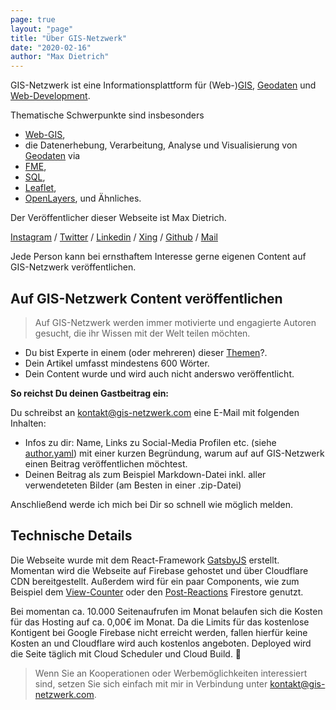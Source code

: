 ```yaml
---
page: true
layout: "page"
title: "Über GIS-Netzwerk"
date: "2020-02-16"
author: "Max Dietrich"
---
```


GIS-Netzwerk ist eine Informationsplattform für (Web-)[GIS](/gis/was-ist-gis "Was ist GIS"), [Geodaten](/gis/was-sind-geodaten "Was sind Geodaten?") und [Web-Development](/web-development "Web-Development").

Thematische Schwerpunkte sind insbesonders 
+ [Web-GIS](/tags/web-gis/ "Web-GIS"), 
+ die Datenerhebung, Verarbeitung, Analyse und Visualisierung von [Geodaten](/tags/geodaten/ "Geodaten") via 
+ [FME](/tags/fme/ "FME"), 
+ [SQL](/tags/sql/ "SQL"), 
+ [Leaflet](/tags/leaflet/ "Leaflet"), 
+ [OpenLayers](/tags/open-layers/ "OpenLayers"), und Ähnliches.

Der Veröffentlicher dieser Webseite ist Max Dietrich.

[Instagram](https://www.instagram.com/_maxdietrich/ "Instagram") / [Twitter](https://twitter.com/GISNetzwerk "Twitter") / [Linkedin](https://www.linkedin.com/in/max-dietrich-807bb5161/ "Linkedin") / [Xing](https://www.xing.com/profile/Max_Dietrich7 "Xing") / [Github](https://github.com/DaTurboD/GIS-Netzwerk "Github") / [Mail](kontakt@gis-netzwerk.com "Mail")

Jede Person kann bei ernsthaftem Interesse gerne eigenen Content auf GIS-Netzwerk veröffentlichen.

## Auf GIS-Netzwerk Content veröffentlichen

> Auf GIS-Netzwerk werden immer motivierte und engagierte Autoren gesucht, die ihr Wissen mit der Welt teilen möchten.

+ Du bist Experte in einem (oder mehreren) dieser [Themen](https://github.com/DaTurboD/GIS-Netzwerk/tree/master/data/category.yaml "category.yaml")?.
+ Dein Artikel umfasst mindestens 600 Wörter.
+ Dein Content wurde und wird auch nicht anderswo veröffentlicht.

**So reichst Du deinen Gastbeitrag ein:**

Du schreibst an kontakt@gis-netzwerk.com eine E-Mail mit folgenden Inhalten: 

* Infos zu dir: Name, Links zu Social-Media Profilen etc. (siehe [author.yaml](https://github.com/DaTurboD/GIS-Netzwerk/tree/master/data/author.yaml  "author.yaml")) mit einer kurzen Begründung, warum auf auf GIS-Netzwerk einen Beitrag veröffentlichen möchtest.
* Deinen Beitrag als zum Beispiel Markdown-Datei inkl. aller verwendeteten Bilder (am Besten in einer .zip-Datei)

Anschließend werde ich mich bei Dir so schnell wie möglich melden.

## Technische Details

Die Webseite wurde mit dem React-Framework [GatsbyJS](https://www.gatsbyjs.org/ "GatsbyJS lernen") erstellt.
Momentan wird die Webseite auf Firebase gehostet und über Cloudflare CDN bereitgestellt.
Außerdem wird für ein paar Components, wie zum Beispiel dem [View-Counter](https://github.com/DaTurboD/GIS-Netzwerk/tree/master/src/components/articles/viewcounter "ViewCounter") oder den [Post-Reactions](https://github.com/DaTurboD/GIS-Netzwerk/tree/master/src/components/articles/postreactions "Post-Reactions") Firestore genutzt.

Bei momentan ca. 10.000 Seitenaufrufen im Monat belaufen sich die Kosten für das Hosting auf ca. 0,00€ im Monat. Da die Limits für das kostenlose Kontigent bei Google Firebase nicht erreicht werden, fallen hierfür keine Kosten an und Cloudflare wird auch kostenlos angeboten. Deployed wird die Seite täglich mit Cloud Scheduler und Cloud Build. 🎉

> Wenn Sie an Kooperationen oder Werbemöglichkeiten interessiert sind, setzen Sie sich einfach mit mir in Verbindung unter kontakt@gis-netzwerk.com.